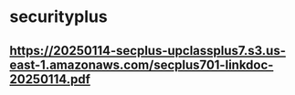 # securityplus
## https://20250114-secplus-upclassplus7.s3.us-east-1.amazonaws.com/secplus701-linkdoc-20250114.pdf
